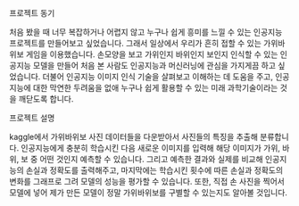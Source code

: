 프로젝트 동기

처음 봤을 때 너무 복잡하거나 어렵지 않고 누구나 쉽게 흥미를 느낄 수 있는 인공지능 프로젝트를 만들어보고 싶었습니다. 그래서 일상에서 우리가 흔히 접할 수 있는 가위바위보 게임을 이용했습니다. 손모양을 보고 가위인지 바위인지 보인지 인식할 수 있는 인공지능 모델을 만들어 처음 본 사람도 인공지능과 머신러닝에 관심을 가지게끔 하고 싶었습니다. 더불어 인공지능 이미지 인식 기술을 살펴보고 이해하는 데 도움을 주고, 인공지능에 대한 막연한 두려움을 없애 누구나 쉽게 활용할 수 있는 미래 과학기술이라는 것을 깨닫도록 합니다.

프로젝트 설명

kaggle에서 가위바위보 사진 데이터들을 다운받아서 사진들의 특징을 추출해 분류합니다.
인공지능에게 충분히 학습시킨 다음 새로운 이미지를 입력해 해당 이미지가 가위, 바위, 보 중 어떤 것인지 예측할 수 있습니다. 그리고 예측한 결과와 실제를 비교해 인공지능의 손실과 정확도를 출력해주고, 마지막에는 학습시킨 횟수에 따른 손실과 정확도의 변화를 그래프로 그려 모델의 성능을 평가할 수 있습니다. 또한, 직접 손 사진을 찍어서 모델에 넣어 제가 만든 모델이 정말 가위바위보를 구별할 수 있는지도 알아볼 것입니다.
